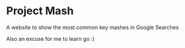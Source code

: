 # Project Mash
A website to show the most common key mashes in Google Searches

Also an excuse for me to learn go :)
